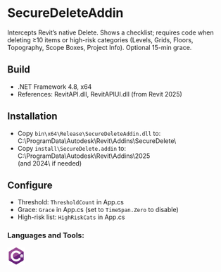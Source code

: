 # SecureDeleteAddin
Intercepts Revit’s native Delete. Shows a checklist; requires code when deleting ≥10 items or high-risk categories (Levels, Grids, Floors, Topography, Scope Boxes, Project Info). Optional 15-min grace.

## Build
- .NET Framework 4.8, x64
- References: RevitAPI.dll, RevitAPIUI.dll (from Revit 2025)

## Installation
- Copy `bin\x64\Release\SecureDeleteAddin.dll` to:
  C:\ProgramData\Autodesk\Revit\Addins\SecureDelete\
- Copy `install\SecureDelete.addin` to:
  C:\ProgramData\Autodesk\Revit\Addins\2025\
  (and 2024\ if needed)

## Configure
- Threshold: `ThresholdCount` in App.cs
- Grace: `Grace` in App.cs (set to `TimeSpan.Zero` to disable)
- High-risk list: `HighRiskCats` in App.cs

<h3 align="left">Languages and Tools:</h3>
<p align="left"> <a href="https://www.w3schools.com/cs/" target="_blank" rel="noreferrer"> <img src="https://raw.githubusercontent.com/devicons/devicon/master/icons/csharp/csharp-original.svg" alt="csharp" width="40" height="40"/> </a> </p>
